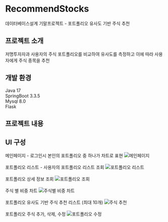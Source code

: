 # RecommendStocks
데이터베이스설계 기말프로젝트 - 포트폴리오 유사도 기반 주식 추천

## 프로젝트 소개
저명투자자과 사용자의 주식 포트폴리오를 비교하여 유사도를 측정하고 이에 따라 사용자에게 주식 종목을 추천

## 개발 환경
Java 17<br/>
SpringBoot 3.3.5<br/>
Mysql 8.0<br/>
Flask<br/>

## 프로젝트 내용




## UI 구성
메인페이지 - 로그인시 본인의 포트폴리오 중 하나가 차트로 표현
![메인페이지](https://github.com/user-attachments/assets/13eae5ab-450d-46dc-91e0-89acdc9ce42b)
<br/>
<br/>
포트폴리오 리스트 - 사용자의 포트폴리오 리스트 조회
![포트폴리오 리스트](https://github.com/user-attachments/assets/98e18af9-a94b-407d-8aff-5d9b2c502f30)
<br/>
<br/>
포트폴리오 상세 정보 조회
![포트폴리오 조회](https://github.com/user-attachments/assets/ae0b25ac-4065-45d3-8882-ad4976e48a9c)
<br/>
<br/>
주식 별 비중 차트
![주식별 비중 차트](https://github.com/user-attachments/assets/83bb42ce-f6df-4bbf-b649-72305d5e2f40)
<br/>
<br/>
포트폴리오 유사도 기반 주식 추천 리스트 (최대 10개)
![주식 추천](https://github.com/user-attachments/assets/e612818c-fb8b-4520-b043-d07a665cbd6a)
<br/>
<br/>
포트폴리오 주식 추가, 삭제, 수정
![포트폴리오 수정](https://github.com/user-attachments/assets/a955ad89-dd56-4cf3-af93-20ad6662cc36)
<br/>
<br/>
